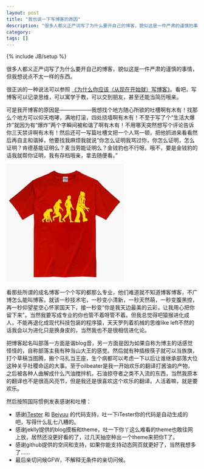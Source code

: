 ```yaml
---
layout: post
title: "我也说一下写博客的原因"
description: "很多人都义正严词写了为什么要开自己的博客，貌似这是一件严肃的谨慎的事情，但我想说点不太一样的东西。"
category: 
tags: []
---
```

{% include JB/setup %}
<div class="blogcontent">
	<p>
		很多人都义正严词写了为什么要开自己的博客，貌似这是一件严肃的谨慎的事情，但我想说点不太一样的东西。
	</p>
	<p>
		很正派的一种说法可以参照 <a href="http://mindhacks.cn/2009/02/15/why-you-should-start-blogging-now/">《为什么你应该（从现在开始就）写博客》</a>。看吧，写博客可以记录思维，可以寓学于教，可以交到朋友，甚至还能当简历哦亲。
	</p>
	<p>
		可是我开博客的原因是——————我想找个地方随心所欲的吐槽啊有木有！找那么个地方可以仰天咆哮，满地打滚，四处挠墙啊有木有！不至于写了个“生活大爆炸”就因为有“爆炸”两个字瞬间被和谐了啊有木有！不用哪天突然想写个评论告诉你三天禁评啊有木有！然后还可一写篇吐槽文把一个人骂一顿，把他抓进来看看然后再自主和谐掉，他要找我麻烦我就说“你怎么证明我骂过你，你怎么证明，怎么证明？肯德基能证明么？麦当劳能证明么？金钱豹也不行呀。哦不，要是金钱豹的话我就帮你证明，我有存档哦亲，拿去随便看。”</p>
		<img src="/img/sheldon.jpg" alt="evolution">
	<p>
		看那些所谓的成名博客一个个写的都那么专业，他们难道就不知道博客博客，不广博怎么能叫博客。就该一秒技术宅，一秒变小清新，一秒天然萌，一秒变腹黑控，再一秒仰望星空心怀家国天下，接一秒变“你是我天边最美的云彩，让我用心把你留下来”。当然我要写成专业的你也管不着呀管不着。但我总觉得吧猿猴进化成人，不能再退化成现代科技包装的程序猿，天天罗列着机械的思维like left不然的话我会以为进化只是换身皮的，当然我也不是很相信进化论。
	</p>
	<p>
		把博客起名叫部落一方面是谐blog音，另一方面是因为如果自称为博主的话感觉怪怪的，自称部落主我有种当山大王的感觉。然后就有种插根筷子就可以当族旗，打个草稿当图腾，搬个马扎当王座，生个病都可以考虑一下以后让谁继承部落大位这种关乎社稷命运的大事。至于oilbeater是我一开始欢乐的翻译打酱油的产物，之后被各种人曲解成什么汽油搅拌机，石油掠夺者之类不入流的东西，当然我原本的翻译也不是很高风亮节，但是我还是很喜欢这个欢乐的翻译。人活着嘛，就是要欢乐。
	</p>
	<p>
		然后按照国际惯例发表感谢和吐槽：
	</p>
	<ul>
		<li>
			感谢<a href="http://itester.me">iTester</a> 和 <a href="http://beiyuu.com">Beiyuu</a>	 的代码支持，吐一下iTester你的代码是自动生成的吧，写得什么乱七八糟的。
		</li>
		<li>	感谢jeklly提供的blog摸板和theme，吐一下你丫这么难看的theme也敢往网上放，居然还没更好看的了，过几天抽空种出一个theme来把你T了。
		</li>
		<li>
			感谢github提供的空间和支持，如果你能支持动态网页就更好了，当然我想多了……
		</li>
		<li>
			最后亲切问候GFW，不解释无条件的亲切问候。
		</li>
	</ul>    
</div>